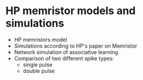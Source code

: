 # HP memristor models and simulations

* HP memristors model
* Simulations according to HP's paper on Memristor
* Network simulation of associative learning
* Comparison of two different spike types: 
  * single pulse
  * double pulse
